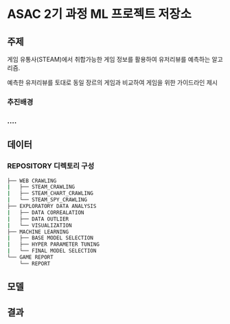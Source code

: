 # ASAC 2기 과정 ML 프로젝트 저장소

## 주제

게임 유통사(STEAM)에서 취합가능한 게임 정보를 활용하여 유저리뷰를 예측하는 알고리즘.

예측한 유저리뷰를 토대로 동일 장르의 게임과 비교하여 게임을 위한 가이드라인 제시

### 추진배경

### ....

## 데이터

### REPOSITORY 디렉토리 구성

```bash
├── WEB CRAWLING
|   ├── STEAM_CRAWLING
|   ├── STEAM_CHART_CRAWLING
|   └── STEAM_SPY_CRAWLING
├── EXPLORATORY DATA ANALYSIS
|   ├── DATA CORREALATION
|   ├── DATA OUTLIER
|   └── VISUALIZATION
├── MACHINE LEARNING
|   ├── BASE MODEL SELECTION
|   ├── HYPER PARAMETER TUNING
|   └── FINAL MODEL SELECTION
└── GAME REPORT
    └── REPORT
```


## 모델

## 결과

